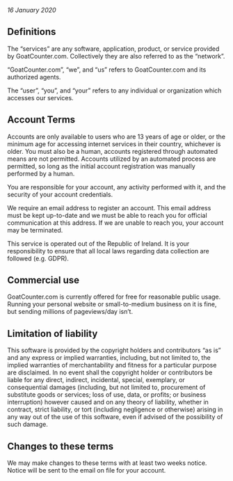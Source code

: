 *16 January 2020*

Definitions
-----------
The “services” are any software, application, product, or service provided by
GoatCounter.com. Collectively they are also referred to as the “network”.

“GoatCounter.com”, “we”, and “us” refers to GoatCounter.com and its authorized agents.

The “user”, “you”, and “your” refers to any individual or organization which accesses our services.

Account Terms
-------------
Accounts are only available to users who are 13 years of age or older, or the
minimum age for accessing internet services in their country, whichever is
older. You must also be a human, accounts registered through automated means are
not permitted. Accounts utilized by an automated process are permitted, so long
as the initial account registration was manually performed by a human.

You are responsible for your account, any activity performed with it, and the
security of your account credentials.

We require an email address to register an account. This email address must be
kept up-to-date and we must be able to reach you for official communication at
this address. If we are unable to reach you, your account may be terminated.

This service is operated out of the Republic of Ireland. It is your
responsibility to ensure that all local laws regarding data collection are
followed (e.g. GDPR).

<h2 id="commercial">Commercial use</h2>
GoatCounter.com is currently offered for free for reasonable public usage.
Running your personal website or small-to-medium business on it is fine, but
sending millions of pageviews/day isn’t.

Limitation of liability
-----------------------
This software is provided by the copyright holders and contributors “as is” and
any express or implied warranties, including, but not limited to, the implied
warranties of merchantability and fitness for a particular purpose are
disclaimed. In no event shall the copyright holder or contributors be liable for
any direct, indirect, incidental, special, exemplary, or consequential damages
(including, but not limited to, procurement of substitute goods or services;
loss of use, data, or profits; or business interruption) however caused and on
any theory of liability, whether in contract, strict liability, or tort
(including negligence or otherwise) arising in any way out of the use of this
software, even if advised of the possibility of such damage.

Changes to these terms
----------------------
We may make changes to these terms with at least two weeks notice. Notice will
be sent to the email on file for your account.
